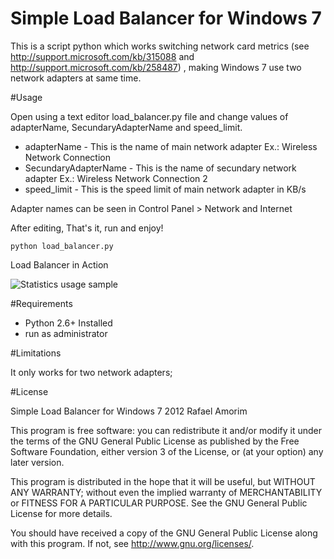 Simple Load Balancer for Windows 7
==================================

This is a script python which works switching network card metrics (see http://support.microsoft.com/kb/315088 and http://support.microsoft.com/kb/258487) , making Windows 7 use two network adapters at same time.


#Usage

Open using a text editor load_balancer.py file and change values of adapterName, SecundaryAdapterName and speed_limit. 

 - adapterName - This is the name of main network adapter Ex.: Wireless Network Connection
 - SecundaryAdapterName - This is the name of secundary network adapter Ex.: Wireless Network Connection 2
 - speed_limit - This is the speed limit of main network adapter in KB/s
          
Adapter names can be seen in Control Panel > Network and Internet 

After editing, That's it, run and enjoy!
  
    python load_balancer.py
    
 Load Balancer in Action

![Statistics usage sample](http://img28.imageshack.us/img28/259/sampleloadbalancer.png)
  
#Requirements

  - Python 2.6+ Installed 
  - run as administrator
  
#Limitations
	
It only works for two network adapters;

#License

Simple Load Balancer for Windows 7 2012  Rafael Amorim 

This program is free software: you can redistribute it and/or modify
it under the terms of the GNU General Public License as published by
the Free Software Foundation, either version 3 of the License, or
(at your option) any later version.

This program is distributed in the hope that it will be useful,
but WITHOUT ANY WARRANTY; without even the implied warranty of
MERCHANTABILITY or FITNESS FOR A PARTICULAR PURPOSE.  See the
GNU General Public License for more details.

You should have received a copy of the GNU General Public License
along with this program.  If not, see <http://www.gnu.org/licenses/>.